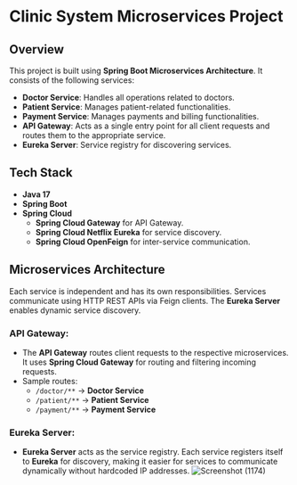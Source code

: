# Clinic System Microservices Project

## Overview
This project is built using **Spring Boot Microservices Architecture**. It consists of the following services:

- **Doctor Service**: Handles all operations related to doctors.
- **Patient Service**: Manages patient-related functionalities.
- **Payment Service**: Manages payments and billing functionalities.
- **API Gateway**: Acts as a single entry point for all client requests and routes them to the appropriate service.
- **Eureka Server**: Service registry for discovering services.

## Tech Stack
- **Java 17**
- **Spring Boot**
- **Spring Cloud**
  - **Spring Cloud Gateway** for API Gateway.
  - **Spring Cloud Netflix Eureka** for service discovery.
  - **Spring Cloud OpenFeign** for inter-service communication.

## Microservices Architecture
Each service is independent and has its own responsibilities. Services communicate using HTTP REST APIs via Feign clients. The **Eureka Server** enables dynamic service discovery.


### API Gateway:
- The **API Gateway** routes client requests to the respective microservices. It uses **Spring Cloud Gateway** for routing and filtering incoming requests.
- Sample routes:
  - `/doctor/**` -> **Doctor Service**
  - `/patient/**` -> **Patient Service**
  - `/payment/**` -> **Payment Service**

### Eureka Server:
- **Eureka Server** acts as the service registry. Each service registers itself to **Eureka** for discovery, making it easier for services to communicate dynamically without hardcoded IP addresses.
![Screenshot (1174)](https://github.com/user-attachments/assets/748c81e2-bae1-4265-a43d-32dc32d62196)

